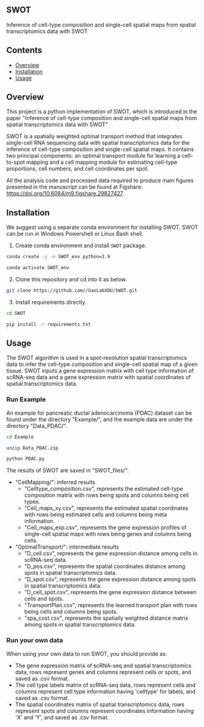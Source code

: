 ## SWOT
Inference of cell-type composition and single-cell spatial maps from spatial transcriptomics data with SWOT


## Contents

- [Overview](#overview)
- [Installation](#installation)
- [Usage](#usage)



## Overview
This project is a python implementation of SWOT, which is introduced in the paper "Inference of cell-type composition and single-cell spatial maps from spatial transcriptomics data with SWOT"

SWOT is a spatially weighted optimal transport method that integrates single-cell RNA sequencing data with spatial transcriptomics data for the inference of cell-type composition and single-cell spatial maps. It contains two principal components: an optimal transport module for learning a cell-to-spot mapping and a cell mapping module for estimating cell-type proportions, cell numbers, and cell coordinates per spot.

All the analysis code and processed data required to produce main figures presented in the manuscript can be found at Figshare: https://doi.org/10.6084/m9.figshare.29827427.

## Installation
We suggest using a separate conda environment for installing SWOT. SWOT can be run in Windows Powershell or Linux Bash shell.

1. Create conda environment and install `SWOT` package.

```bash
conda create -y -n SWOT_env python=3.9

conda activate SWOT_env
```

2. Clone this repository and cd into it as below.

```bash
git clone https://github.com//GaoLabXDU/SWOT.git
```

3. Install requirements directly.

```bash
cd SWOT

pip install -r requirements.txt
```



## Usage

The SWOT algorithm is used in a spot-resolution spatial transcriptomics data to infer the cell-type composition and single-cell spatial map of a given tissue. 
SWOT inputs a gene expression matrix with cell type information of scRNA-seq data and a gene expression matrix with spatial coordinates of spatial transcriptomics data. 


### Run Example
An example for pancreatic ductal adenocarcinoma (PDAC) dataset can be found under the directory "Example/", and the example data are under the directory "Data_PDAC/".

```bash
cd Example

unzip Data_PDAC.zip

python PDAC.py
```
The results of SWOT are saved in "SWOT_files/".
* "CellMapping/": inferred results
  * "Celltype_composition.csv", represents the estimated cell-type composition matrix with rows being spots and columns being cell types. 
  * "Cell_maps_xy.csv", represents the estimated spatial coordinates with rows being estimated cells and columns being meta information.
  * "Cell_maps_exp.csv", represents the gene expression profiles of single-cell spatial maps with rows being genes and columns being cells.
* "OptimalTransport/": intermediate results
  * "D_cell.csv", represents the gene expression distance among cells in scRNA-seq data. 
  * "D_pos.csv", represents the spatial coordinates distance among spots in spatial transcriptomics data.
  * "D_spot.csv", represents the gene expression distance among spots in spatial transcriptomics data.
  * "D_cell_spot.csv", represents the gene expression distance between cells and spots.
  * "TransportPlan.csv", represents the learned transport plan with rows being cells and columns being spots.
  * "spa_cost.csv", represents the spatially weighted distance matrix among spots in spatial transcriptomics data.

### Run your own data
When using your own data to run SWOT, you should provide as:
* The gene expression matrix of scRNA-seq and spatial transcriptomics data, rows represent genes and columns represent cells or spots, and saved as .csv format.
* The cell type labels matrix of scRNA-seq data, rows represent cells and columns represent cell type information having 'celltype' for labels, and saved as .csv format.
* The spatial coordinates matrix of spatial transcriptomics data, rows represent spots and columns represent coordinates information having 'X' and 'Y', and saved as .csv format.



